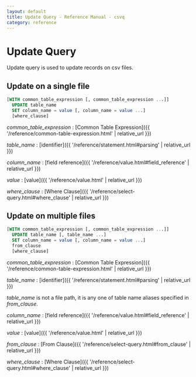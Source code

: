 ```yaml
---
layout: default
title: Update Query - Reference Manual - csvq
category: reference
---
```


# Update Query

Update query is used to update records on csv files.

## Update on a single file

```sql
[WITH common_table_expression [, common_table_expression ...]]
  UPDATE table_name
  SET column_name = value [, column_name = value ...]
  [where_clause]
```

_common_table_expression_
: [Common Table Expression]({{ '/reference/common-table-expression.html' | relative_url }})

_table_name_
: [identifier]({{ '/reference/statement.html#parsing' | relative_url }})

_column_name_
: [field reference]({{ '/reference/value.html#field_reference' | relative_url }})

_value_
: [value]({{ '/reference/value.html' | relative_url }})

_where_clause_
: [Where Clause]({{ '/reference/select-query.html#where_clause' | relative_url }})

## Update on multiple files

```sql
[WITH common_table_expression [, common_table_expression ...]]
  UPDATE table_name [, table_name ...]
  SET column_name = value [, column_name = value ...]
  from_clause
  [where_clause]
```

_common_table_expression_
: [Common Table Expression]({{ '/reference/common-table-expression.html' | relative_url }})

_table_name_
: [identifier]({{ '/reference/statement.html#parsing' | relative_url }})
  
  _table_name_ is not a file path, it is any one of table name aliases specified in _from_clause_. 

_column_name_
: [field reference]({{ '/reference/value.html#field_reference' | relative_url }})

_value_
: [value]({{ '/reference/value.html' | relative_url }})

_from_clause_
: [From Clause]({{ '/reference/select-query.html#from_clause' | relative_url }})

_where_clause_
: [Where Clause]({{ '/reference/select-query.html#where_clause' | relative_url }})
